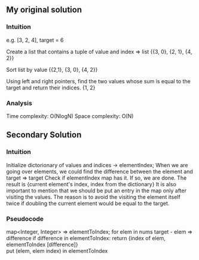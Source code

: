 ## My original solution

### Intuition

e.g. [3, 2, 4], target = 6

Create a list that contains a tuple of value and index => list
{{3, 0}, {2, 1}, {4, 2}}

Sort list by value
{{2,1}, {3, 0}, {4, 2}}

Using left and right pointers, find the two values whose sum is equal to the target and return their indices.
{1, 2}

### Analysis
Time complexity: O(NlogN)
Space complexity: O(N)

## Secondary Solution

### Intuition
Initialize dictorionary of values and indices -> elementIndex;
When we are going over elements, we could find the difference between the element and target => target
Check if elementIndex map has it. If so, we are done. The result is {current element's index, index from the dictionary}
It is also important to mention that we should be put an entry in the map only after visiting the values. The reason is to avoid 
the visiting the element itself twice if doubling the current element would be equal to the target.

### Pseudocode
map<Integer, Integer> => elementToIndex;
for elem in nums
	target - elem => difference
	if difference in elementToIndex:
		return {index of elem, elementToIndex [difference]}		
	put (elem, elem index) in elementToIndex
